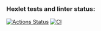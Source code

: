 ### Hexlet tests and linter status:
[![Actions Status](https://github.com/mvaload/devops-for-programmers-project-74/workflows/hexlet-check/badge.svg)](https://github.com/mvaload/devops-for-programmers-project-74/actions)
[![CI](https://github.com/mvaload/devops-for-programmers-project-74/actions/workflows/push.yml/badge.svg)](https://github.com/mvaload/devops-for-programmers-project-74/actions/workflows/push.yml)